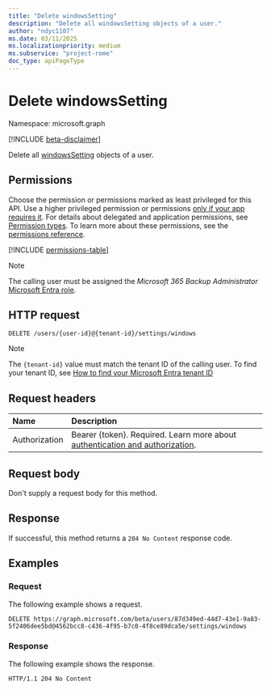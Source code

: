 ```yaml
---
title: "Delete windowsSetting"
description: "Delete all windowsSetting objects of a user."
author: "ndyc1107"
ms.date: 03/11/2025
ms.localizationpriority: medium
ms.subservice: "project-rome"
doc_type: apiPageType
---
```


# Delete windowsSetting

Namespace: microsoft.graph

[!INCLUDE [beta-disclaimer](../../includes/beta-disclaimer.md)]

Delete all [windowsSetting](../resources/windowssetting.md) objects of a user.

## Permissions

Choose the permission or permissions marked as least privileged for this API. Use a higher privileged permission or permissions [only if your app requires it](/graph/permissions-overview#best-practices-for-using-microsoft-graph-permissions). For details about delegated and application permissions, see [Permission types](/graph/permissions-overview#permission-types). To learn more about these permissions, see the [permissions reference](/graph/permissions-reference).

<!-- {
  "blockType": "permissions",
  "name": "usersettings-delete-windows-permissions"
}
-->
[!INCLUDE [permissions-table](../includes/permissions/usersettings-delete-windows-permissions.md)]

>[!NOTE]
> The calling user must be assigned the _Microsoft 365 Backup Administrator_ [Microsoft Entra role](/entra/identity/role-based-access-control/permissions-reference?toc=%2Fgraph%2Ftoc.json).

## HTTP request

<!-- {
  "blockType": "ignored"
}
-->
``` http
DELETE /users/{user-id}@{tenant-id}/settings/windows
```

> [!NOTE]
> The `{tenant-id}` value must match the tenant ID of the calling user. To find your tenant ID, see [How to find your Microsoft Entra tenant ID](/entra/fundamentals/how-to-find-tenant) 

## Request headers

|Name|Description|
|:---|:---|
|Authorization|Bearer {token}. Required. Learn more about [authentication and authorization](/graph/auth/auth-concepts).|

## Request body

Don't supply a request body for this method.

## Response

If successful, this method returns a `204 No Content` response code.

## Examples

### Request

The following example shows a request.
<!-- {
  "blockType": "request",
  "name": "delete_windowssetting",
  "sampleKeys": ["87d349ed-44d7-43e1-9a83-5f2406dee5bd@4562bcc8-c436-4f95-b7c0-4f8ce89dca5e"]
}
-->
``` http
DELETE https://graph.microsoft.com/beta/users/87d349ed-44d7-43e1-9a83-5f2406dee5bd@4562bcc8-c436-4f95-b7c0-4f8ce89dca5e/settings/windows
```

### Response

The following example shows the response.

<!-- {
  "blockType": "response",
  "truncated": true
}
-->
``` http
HTTP/1.1 204 No Content
```
